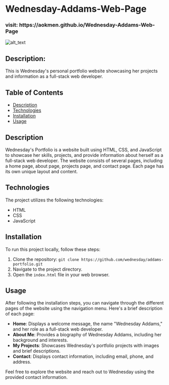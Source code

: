 # Wednesday-Addams-Web-Page

<h3>visit: https://aokmen.github.io/Wednesday-Addams-Web-Page</h3>
<img alt="alt_text" src="./wednesday.gif"/>

## Description:
This is Wednesday's personal portfolio website showcasing her projects and information as a full-stack web developer.

## Table of Contents

- [Description](#description)
- [Technologies](#technologies)
- [Installation](#installation)
- [Usage](#usage)


## Description

Wednesday's Portfolio is a website built using HTML, CSS, and JavaScript to showcase her skills, projects, and provide information about herself as a full-stack web developer. The website consists of several pages, including a home page, about page, projects page, and contact page. Each page has its own unique layout and content.

## Technologies

The project utilizes the following technologies:

- HTML
- CSS
- JavaScript

## Installation

To run this project locally, follow these steps:

1. Clone the repository: `git clone https://github.com/wednesday/addams-portfolio.git`
2. Navigate to the project directory.
3. Open the `index.html` file in your web browser.

## Usage

After following the installation steps, you can navigate through the different pages of the website using the navigation menu. Here's a brief description of each page:

- **Home**: Displays a welcome message, the name "Wednesday Addams," and her role as a full-stack web developer.
- **About Me**: Provides a biography of Wednesday Addams, including her background and interests.
- **My Projects**: Showcases Wednesday's portfolio projects with images and brief descriptions.
- **Contact**: Displays contact information, including email, phone, and address.

Feel free to explore the website and reach out to Wednesday using the provided contact information.

